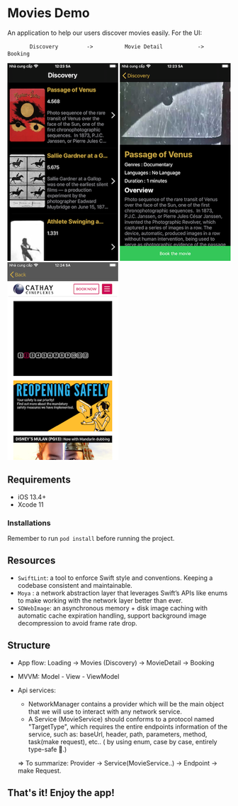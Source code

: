 # Movies Demo

An application to help our users discover movies easily. For the UI:

           Discovery         ->          Movie Detail           ->         Booking 

![](demo_files/Discovery.png)    ![](demo_files/MovieDetail.png)   ![](demo_files/Booking.png)

##  Requirements
- iOS 13.4+
- Xcode 11
### Installations
Remember to run ``` pod install ``` before running the project.

##  Resources
- ``` SwiftLint ```: a tool to enforce Swift style and conventions. Keeping a codebase consistent and maintainable.
- ``` Moya ``` : a network abstraction layer that leverages Swift’s APIs like enums to make working with the network layer better than ever.
- ``` SDWebImage ```: an asynchronous memory + disk image caching with automatic cache expiration handling, support background image decompression to avoid frame rate drop.

##  Structure
- App flow: Loading -> Movies (Discovery) -> MovieDetail -> Booking
- MVVM: Model - View - ViewModel
- Api services:
    + NetworkManager contains a provider which will be the main object that we will use to interact with any network service.
    + A Service (MovieService) should conforms to a protocol named "TargetType", which requires the entire endpoints information of the service, such as: baseUrl,        header, path, parameters, method, task(make request), etc..
    ( by using enum, case by case, entirely type-safe 🎉.)
    
    => To summarize: Provider -> Service(MovieService..) -> Endpoint -> make Request.

## That's it! Enjoy the app!
